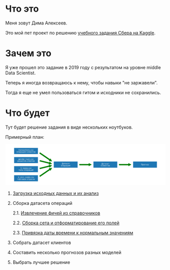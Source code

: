 # Что это

Меня зовут Дима Алексеев. 

Это мой пет проект по решению [учебного задания Сбера на Kaggle](https://www.kaggle.com/competitions/python-and-analyze-data-final-project).

# Зачем это

Я уже прошел это задание в 2019 году с результатом на уровне middle Data Scientist. 

Теперь я иногда возвращаюсь к нему, чтобы навыки "не заржавели". 

Тогда я еще не умел пользоваться гитом и исходники не сохранились.


# Что будет

Тут будет решение задания в виде нескольких ноутбуков. 

Примерный план:

![План решения](decision.png "План решения")

1. [Загрузка исходных данных и их анализ](https://github.com/GreenArt11/sberkaggle/blob/main/1%20Importing%20files.ipynb)
2. Сборка датасета операций
   
    2.1. [Извлечение фичей из справочников](https://github.com/GreenArt11/sberkaggle/blob/main/2.1%20dicts%20cleaning.ipynb)

    2.2. [Сборка сета и отформатирование его полей](https://github.com/GreenArt11/sberkaggle/blob/main/2.2%20trx%20set%20formatting.ipynb)

    2.3. [Привязка даты времени к нормальным значениям](https://github.com/GreenArt11/sberkaggle/blob/main/2.3%20date%20linking.ipynb)
    
3. Собрать датасет клиентов
4. Составить несколько прогнозов разных моделей
5. Выбрать лучшее решение
